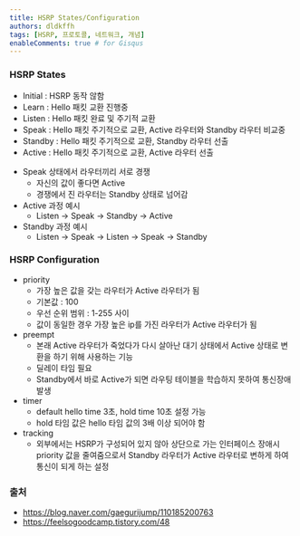 ```yaml
---
title: HSRP States/Configuration
authors: dldkffh
tags: [HSRP, 프로토콜, 네트워크, 개념]
enableComments: true # for Gisqus
---
```


### HSRP States

- Initial : HSRP 동작 않함
- Learn : Hello 패킷 교환 진행중
- Listen : Hello 패킷 완료 및 주기적 교환
- Speak : Hello 패킷 주기적으로 교환, Active 라우터와 Standby 라우터 비교중
- Standby : Hello 패킷 주기적으로 교환, Standby 라우터 선출
- Active : Hello 패킷 주기적으로 교환, Active 라우터 선출
<!--truncate-->
- Speak 상태에서 라우터끼리 서로 경쟁
  - 자신의 값이 좋다면 Active
  - 경쟁에서 진 라우터는 Standby 상태로 넘어감
- Active 과정 예시
  - Listen -> Speak -> Standby -> Active
- Standby 과정 예시
  - Listen -> Speak -> Listen -> Speak -> Standby

### HSRP Configuration

- priority
  - 가장 높은 값을 갖는 라우터가 Active 라우터가 됨
  - 기본값 : 100
  - 우선 순위 범위 : 1-255 사이
  - 값이 동일한 경우 가장 높은 ip를 가진 라우터가 Active 라우터가 됨
- preempt
  - 본래 Active 라우터가 죽었다가 다시 살아난 대기 상태에서 Active 상태로 변환을 하기 위해 사용하는 기능
  - 딜레이 타임 필요
  - Standby에서 바로 Active가 되면 라우팅 테이블을 학습하지 못하여 통신장애 발생
- timer
  - default hello time 3초, hold time 10초 설정 가능
  - hold 타임 값은 hello 타임 값의 3배 이상 되어야 함
- tracking
  - 외부에서는 HSRP가 구성되어 있지 않아 상단으로 가는 인터페이스 장애시 priority 값을 줄여줌으로서 Standby 라우터가 Active 라우터로 변하게 하여 통신이 되게 하는 설정

### 출처

- https://blog.naver.com/gaegurijump/110185200763
- https://feelsogoodcamp.tistory.com/48
